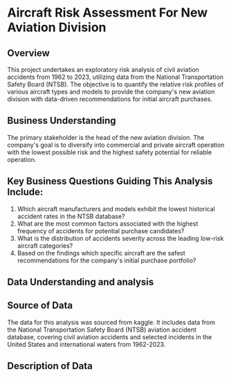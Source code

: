 # Aircraft Risk Assessment For New Aviation Division

## Overview

This project undertakes an exploratory risk analysis of civil aviation accidents from 1962 to 2023, utilizing data from the National Transportation Safety Board (NTSB). The objective is to quantify the relative risk profiles of various aircraft types and models to provide the company's new aviation division with data-driven recommendations for initial aircraft purchases.

## Business Understanding 

The primary stakeholder is the head of the new aviation division. The company's goal is to diversify into commercial and private aircraft operation with the lowest possible risk and the highest safety potential for reliable operation.

## Key Business Questions Guiding This Analysis Include:

1. Which aircraft manufacturers and models exhibit the lowest historical accident rates in the NTSB database?
2. What are the most common factors associated with the highest frequency of accidents for potential purchase candidates?
3. What is the distribution of accidents severity across the leading low-risk aircraft categories?
4. Based on the findings which specific aircraft are the safest recommendations for the company's initial purchase portfolio?

## Data Understanding and analysis
## Source of Data

The data for this analysis was sourced from kaggle. It includes data from the National Transportation Safety Board (NTSB) aviation accident database, covering civil aviation accidents and selected incidents in the United States and international waters from 1962-2023.

## Description of Data
